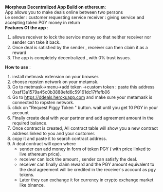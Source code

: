 **Morpheus Decentralized App Build on ethereum**:   
App allows you to make deals online between two persons   
i.e sender : customer requesting service 
receiver : giving service and accepting token PGY money in return   
**Features Of the app** :
1. allows receiver to lock the service money so that neither receiver nor sender can take it back.
2. Once deal is satisfied by the sender , receiver can then claim it as a reward
3. The app is completely decentralized , with 0% trust issues.

**How to use** :
1. install metmask extension on your browser.
2. choose ropsten network on your metamsk.
3. Go to metmask->menu->add token ->custom token :
    paste this address  0xaf13a1579a45c0b3888efd6c59161dc17ffefb06
4. Go to https://ddeals.herokuapp.com and make sure your metamask is connected to ropsten network.
5. click on "Request Piggy Token " button.
    wait until you get 10 PGY in your account
6. Finally create deal with your partner and add agreement amount in the required balance.
7. Once contract is created, All contract table will show you a new contract address linked to you and your customer.
8. copy it and paste it to search contract address.
9. A deal contract will open where 
    - sender can add money in form of token PGY ( with price linked to live ethereum price).
    - receiver can lock the amount , sender can satisfy the deal.
    - receiver can finally claim reward and the PGY amount equivalent to the deal agreement will be credited in the receiver's             account as pgy tokens.
    - Later they can exchange it for currency in crypto exchange market like binance.
